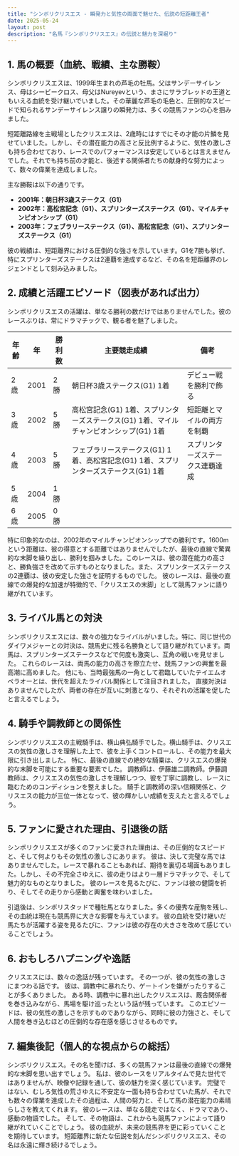 ```yaml
---
title: "シンボリクリスエス - 瞬発力と気性の両面で魅せた、伝説の短距離王者"
date: 2025-05-24
layout: post
description: "名馬『シンボリクリスエス』の伝説と魅力を深堀り"
---
```


## 1. 馬の概要（血統、戦績、主な勝鞍）

シンボリクリスエスは、1999年生まれの芦毛の牡馬。父はサンデーサイレンス、母はシービークロス、母父はNureyevという、まさにサラブレッドの王道ともいえる血統を受け継いでいました。その華麗な芦毛の毛色と、圧倒的なスピードで知られるサンデーサイレンス譲りの瞬発力は、多くの競馬ファンの心を掴みました。

短距離路線を主戦場としたクリスエスは、2歳時にはすでにその才能の片鱗を見せていました。しかし、その潜在能力の高さと反比例するように、気性の激しさも持ち合わせており、レースでのパフォーマンスは安定しているとは言えませんでした。それでも持ち前の才能と、後述する関係者たちの献身的な努力によって、数々の偉業を達成しました。

主な勝鞍は以下の通りです。

* **2001年：朝日杯3歳ステークス（G1）**
* **2002年：高松宮記念（G1）、スプリンターズステークス（G1）、マイルチャンピオンシップ（G1）**
* **2003年：フェブラリーステークス（G1）、高松宮記念（G1）、スプリンターズステークス（G1）**


彼の戦績は、短距離界における圧倒的な強さを示しています。G1を7勝も挙げ、特にスプリンターズステークスは2連覇を達成するなど、その名を短距離界のレジェンドとして刻み込みました。


## 2. 成績と活躍エピソード（図表があれば出力）

シンボリクリスエスの活躍は、単なる勝利の数だけではありませんでした。彼のレースぶりは、常にドラマチックで、観る者を魅了しました。

| 年齢 | 年 | 勝利数 | 主要競走成績 | 備考 |
|---|---|---|---|---|
| 2歳 | 2001 | 2勝 | 朝日杯3歳ステークス(G1) 1着 | デビュー戦を勝利で飾る |
| 3歳 | 2002 | 5勝 | 高松宮記念(G1) 1着、スプリンターズステークス(G1) 1着、マイルチャンピオンシップ(G1) 1着 | 短距離とマイルの両方を制覇 |
| 4歳 | 2003 | 5勝 | フェブラリーステークス(G1) 1着、高松宮記念(G1) 1着、スプリンターズステークス(G1) 1着 | スプリンターズステークス連覇達成 |
| 5歳 | 2004 | 1勝 |  |  |
| 6歳 | 2005 | 0勝 |  |  |


特に印象的なのは、2002年のマイルチャンピオンシップでの勝利です。1600mという距離は、彼の得意とする距離ではありませんでしたが、最後の直線で驚異的な末脚を繰り出し、勝利を掴みました。このレースは、彼の潜在能力の高さと、勝負強さを改めて示すものとなりました。また、スプリンターズステークスの2連覇は、彼の安定した強さを証明するものでした。  彼のレースは、最後の直線での爆発的な加速が特徴的で、「クリスエスの末脚」として競馬ファンに語り継がれています。


## 3. ライバル馬との対決

シンボリクリスエスには、数々の強力なライバルがいました。特に、同じ世代のダイワメジャーとの対決は、競馬史に残る名勝負として語り継がれています。両馬は、スプリンターズステークスなどで何度も激突し、互角の戦いを見せました。  これらのレースは、両馬の能力の高さを際立たせ、競馬ファンの興奮を最高潮に高めました。  他にも、当時最強馬の一角として君臨していたテイエムオペラオーとは、世代を超えたライバル関係として注目されました。  直接対決はありませんでしたが、両者の存在が互いに刺激となり、それぞれの活躍を促したと言えるでしょう。


## 4. 騎手や調教師との関係性

シンボリクリスエスの主戦騎手は、横山典弘騎手でした。横山騎手は、クリスエスの気性の激しさを理解した上で、彼を上手くコントロールし、その能力を最大限に引き出しました。  特に、最後の直線での絶妙な騎乗は、クリスエスの爆発的な末脚を可能にする重要な要素でした。  調教師は、伊藤雄二調教師。伊藤調教師は、クリスエスの気性の激しさを理解しつつ、彼を丁寧に調教し、レースに臨むためのコンディションを整えました。  騎手と調教師の深い信頼関係と、クリスエスの能力が三位一体となって、彼の輝かしい成績を支えたと言えるでしょう。


## 5. ファンに愛された理由、引退後の話

シンボリクリスエスが多くのファンに愛された理由は、その圧倒的なスピードと、そして何よりもその気性の激しさにあります。  彼は、決して完璧な馬ではありませんでした。レースで暴れることもあれば、期待を裏切る場面もありました。しかし、その不完全さゆえに、彼の走りはより一層ドラマチックで、そして魅力的なものとなりました。  彼のレースを見るたびに、ファンは彼の健闘を祈り、そしてその走りから感動と興奮を味わいました。

引退後は、シンボリスタッドで種牡馬となりました。多くの優秀な産駒を残し、その血統は現在も競馬界に大きな影響を与えています。  彼の血統を受け継いだ馬たちが活躍する姿を見るたびに、ファンは彼の存在の大きさを改めて感じていることでしょう。


## 6. おもしろハプニングや逸話

クリスエスには、数々の逸話が残っています。  その一つが、彼の気性の激しさにまつわる話です。  彼は、調教中に暴れたり、ゲートインを嫌がったりすることが多くありました。  ある時、調教中に暴れ出したクリスエスは、厩舎関係者を巻き込みながら、馬場を駆け巡ったという話が残っています。  このエピソードは、彼の気性の激しさを示すものでありながら、同時に彼の力強さと、そして人間を巻き込むほどの圧倒的な存在感を感じさせるものです。


## 7. 編集後記（個人的な視点からの総括）

シンボリクリスエス。その名を聞けば、多くの競馬ファンは最後の直線での爆発的な末脚を思い出すでしょう。  私は、彼のレースをリアルタイムで見た世代ではありませんが、映像や記録を通して、彼の魅力を深く感じています。  完璧ではない、むしろ気性の荒さゆえに不安定な一面も持ち合わせていた馬が、それでも数々の偉業を達成したその過程は、人間の努力と、そして馬の潜在能力の素晴らしさを教えてくれます。  彼のレースは、単なる競走ではなく、ドラマであり、感動の物語でした。  そして、その物語は、これからも競馬ファンによって語り継がれていくことでしょう。  彼の血統が、未来の競馬界を更に彩っていくことを期待しています。  短距離界に新たな伝説を刻んだシンボリクリスエス、その名は永遠に輝き続けるでしょう。
